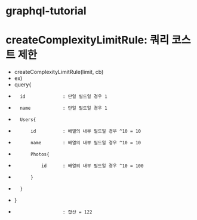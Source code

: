 # graphql-tutorial

# createComplexityLimitRule: 쿼리 코스트 제한

- createComplexityLimitRule(limit, cb)
- ex)
- query{
-       id              : 단일 필드일 경우 1
-       name            : 단일 필드일 경우 1
-       Users{
-           id          : 배열의 내부 필드일 경우 ^10 = 10
-           name        : 배열의 내부 필드일 경우 ^10 = 10
-           Photos{
-               id      : 배열의 내부 필드일 경우 ^10 = 100
-           }
-       }
- }
-                       : 합산 = 122
